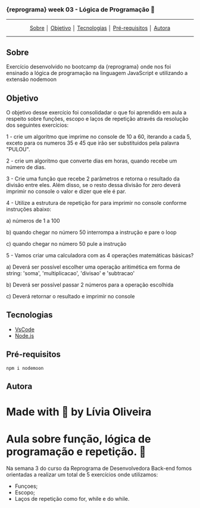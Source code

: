 ### {reprograma} week 03 - Lógica de Programação :rocket: 
---
<p align = "center">
<a align href = "#Sobre">Sobre</a> │
<a align href = "#Objetivo">Objetivo</a> │
<a align href = "#Tecnologias">Tecnologias</a> │
<a align href = "#Pré-requisitos">Pré-requisitos</a> │
<a align href = "#Autora">Autora</a>
</p>

---

## Sobre
<p>Exercício desenvolvido no bootcamp da {reprograma} onde nos foi ensinado a lógica de programação na linguagem JavaScript e utilizando a extensão nodemoon </p>

## Objetivo
<p>O objetivo desse exercício foi consolidadar o que foi aprendido em aula a respeito sobre funções, escopo e laços de repetição através da resolução dos seguintes exercícios:</p>
<p>

1 - crie um algoritmo que imprime no console de 10 a 60, iterando a cada 5, exceto para os numeros 35 e 45 que irão ser substituidos pela palavra "PULOU".

2 - crie um algoritmo que converte dias em horas, quando recebe um número de dias.

3 - Crie uma função que recebe 2 parâmetros e retorna o resultado da divisão entre eles. Além disso, se o resto dessa divisão for zero deverá imprimir no console o valor e dizer que ele é par.

4 - Utilize a estrutura de repetição for para imprimir no console conforme instruções abaixo: 

a) números de 1 a 100  

b) quando chegar no número 50 interrompa a instrução e pare o loop 

c) quando chegar no número 50 pule a instrução 

5 - Vamos criar uma calculadora com as 4 operações matemáticas básicas?

a) Deverá ser possível escolher uma operação aritimética em forma de string: 'soma', 'multiplicacao', 'divisao' e 'subtracao'

b) Deverá ser possível passar 2 números para a operação escolhida

c) Deverá retornar o resultado e imprimir no console

</p>

## Tecnologias
- [VsCode](https://code.visualstudio.com/download)
- [Node.js](https://nodejs.org/en/download/)

## Pré-requisitos

    npm i nodemoon

## Autora
Made with :purple_heart: by Lívia Oliveira
=======
# Aula sobre função, lógica de programação e repetição.  🚀

Na semana 3 do curso da Reprograma de Desenvolvedora Back-end fomos orientadas a realizar um total de 5 exercícios onde utilizamos:

- Funçoes;
- Escopo;
- Laços de repetição como for, while e do while.



